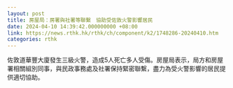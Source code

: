 ```yaml
---
layout: post
title: 房屋局：房署與社署等聯繫　協助受佐敦火警影響居民
date: 2024-04-10 14:39:42.000000000 +08:00
link: https://news.rthk.hk/rthk/ch/component/k2/1748286-20240410.htm
categories: rthk
---
```


佐敦道華豐大廈發生三級火警，造成5人死亡多人受傷。房屋局表示，局方和房屋署相關組別同事，與民政事務處及社署保持緊密聯繫，盡力為受火警影響的居民提供適切協助。
